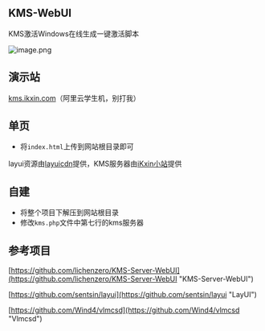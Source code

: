 ## KMS-WebUI

KMS激活Windows在线生成一键激活脚本

![image.png](https://qmc.me/2020/04/04/6194e784eef2c.png)

## 演示站

[kms.ikxin.com](https://kms.ikxin.com "kms.ikxin.com")（阿里云学生机，别打我）

## 单页

 - 将`index.html`上传到网站根目录即可

layui资源由[layuicdn](https://www.layuicdn.com/ "layuicdn")提供，KMS服务器由[iKxin小站](https://www.ikxin.com "iKxin小站")提供

## 自建

 - 将整个项目下解压到网站根目录
 - 修改`kms.php`文件中第七行的kms服务器

## 参考项目

[https://github.com/lichenzero/KMS-Server-WebUI](https://github.com/lichenzero/KMS-Server-WebUI "KMS-Server-WebUI")

[https://github.com/sentsin/layui](https://github.com/sentsin/layui "LayUI")

[https://github.com/Wind4/vlmcsd](https://github.com/Wind4/vlmcsd "Vlmcsd")